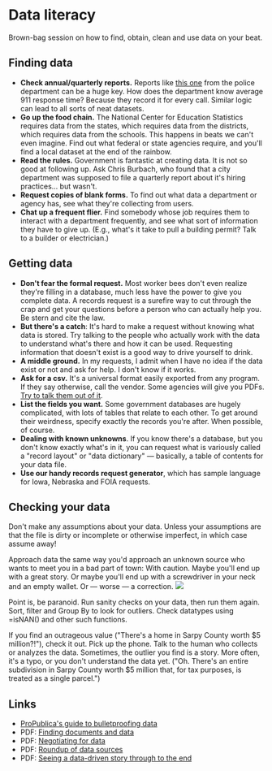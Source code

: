 # Data literacy
Brown-bag session on how to find, obtain, clean and use data on your beat.

## Finding data
<ul>
<li><b>Check annual/quarterly reports.</b> Reports like <a href="http://opd.ci.omaha.ne.us/images/crime-statistics-reports/quarterly/1st_Qtr_14_RPT1.pdf">this one</a> from the police department can be a huge key. How does the department know average 911 response time? Because they record it for every call. Similar logic can lead to all sorts of neat datasets.</li>
<li><b>Go up the food chain.</b> The National Center for Education Statistics requires data from the states, which requires data from the districts, which requires data from the schools. This happens in beats we can't even imagine. Find out what federal or state agencies require, and you'll find a local dataset at the end of the rainbow.</li>
<li><b>Read the rules.</b> Government is fantastic at creating data. It is not so good at following up. Ask Chris Burbach, who found that a city department was supposed to file a quarterly report about it's hiring practices... but wasn't.</li>
<li><b>Request copies of blank forms.</b> To find out what data a department or agency has, see what they're collecting from users.</li>
<li><b>Chat up a frequent flier.</b> Find somebody whose job requires them to interact with a department frequently, and see what sort of information they have to give up. (E.g., what's it take to pull a building permit? Talk to a builder or electrician.)</li>
</ul>

## Getting data
<ul>
<li><b>Don't fear the formal request.</b> Most worker bees don't even realize they're filling in a database, much less have the power to give you complete data. A records request is a surefire way to cut through the crap and get your questions before a person who can actually help you. Be stern and cite the law.</li>
<li><b>But there's a catch</b>: It's hard to make a request without knowing what data is stored. Try talking to the people who actually work with the data to understand what's there and how it can be used. Requesting information that doesn't exist is a good way to drive yourself to drink.</li>
<li><b>A middle ground.</b> In my requests, I  admit when I have no idea if the data exist or not and ask for help. I don't know if it works.</li>
<li><b>Ask for a csv.</b> It's a universal format easily exported from any program. If they say otherwise, call the vendor. Some agencies will give you PDFs. <a href="http://blog.dataomaha.com/pdfs-data-nebraskas-public-records-law-and-why-you-should-care-about-file-formatting/">Try to talk them out of it</a>.</li>
<li><b>List the fields you want.</b> Some government databases are hugely complicated, with lots of tables that relate to each other. To get around their weirdness, specify exactly the records you're after. When possible, of course.</li>
<li><b>Dealing with known unknowns</b>. If you know there's a database, but you don't know exactly what's in it, you can request what is variously called a "record layout" or "data dictionary" &mdash; basically, a table of contents for your data file.</li>
<li><b>Use our handy records request generator</b>, which has sample language for Iowa, Nebraska and FOIA requests.</li>
</ul>

## Checking your data
Don't make any assumptions about your data. Unless your assumptions are that the file is dirty or incomplete or otherwise imperfect, in which case assume away!

Approach data the same way you'd approach an unknown source who wants to meet you in a bad part of town: With caution. Maybe you'll end up with a great story. Or maybe you'll end up with a screwdriver in your neck and an empty wallet. Or &mdash; worse &mdash; a correction.
<img src="http://media.giphy.com/media/4XL512RWMdtZK/giphy.gif" />

Point is, be paranoid. Run sanity checks on your data, then run them again. Sort, filter and Group By to look for outliers. Check datatypes using =isNAN() and other such functions.

If you find an outrageous value ("There's a home in Sarpy County worth $5 million?!"), check it out. Pick up the phone. Talk to the human who collects or analyzes the data. Sometimes, the outlier you find is a story. More often, it's a typo, or you don't understand the data yet. ("Oh. There's an entire subdivision in Sarpy County worth $5 million that, for tax purposes, is treated as a single parcel.")

## Links
<ul>
<li><a href="https://github.com/propublica/guides/blob/master/data-bulletproofing.md">ProPublica's guide to bulletproofing data</a></li>
<li>PDF: <a href="">Finding documents and data</a></li>
<li>PDF: <a href="">Negotiating for data</a></li>
<li>PDF: <a href="">Roundup of data sources</a></li>
<li>PDF: <a href="">Seeing a data-driven story through to the end</a></li>
</ul>